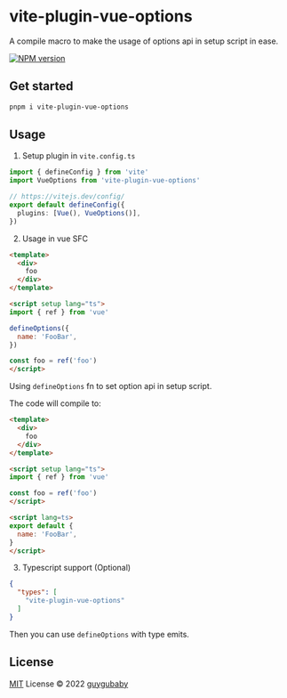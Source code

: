 # vite-plugin-vue-options

A compile macro to make the usage of options api in setup script in ease.

[![NPM version](https://img.shields.io/npm/v/vite-plugin-vue-options?color=a1b858&label=)](https://www.npmjs.com/package/vite-plugin-vue-options)

## Get started

```bash
pnpm i vite-plugin-vue-options
```

## Usage

1. Setup plugin in `vite.config.ts`

```ts
import { defineConfig } from 'vite'
import VueOptions from 'vite-plugin-vue-options'

// https://vitejs.dev/config/
export default defineConfig({
  plugins: [Vue(), VueOptions()],
})
```

2. Usage in vue SFC

```html
<template>
  <div>
    foo
  </div>
</template>

<script setup lang="ts">
import { ref } from 'vue'

defineOptions({
  name: 'FooBar',
})

const foo = ref('foo')
</script>
```

Using `defineOptions` fn to set option api in setup script.

The code will compile to:

```html
<template>
  <div>
    foo
  </div>
</template>

<script setup lang="ts">
import { ref } from 'vue'

const foo = ref('foo')
</script>

<script lang=ts>
export default {
  name: 'FooBar',
}
</script>
```

3. Typescript support (Optional)

```json
{
  "types": [
    "vite-plugin-vue-options"
  ]
}
```

Then you can use `defineOptions` with type emits.

## License

[MIT](./LICENSE) License © 2022 [guygubaby](https://github.com/guygubaby)
